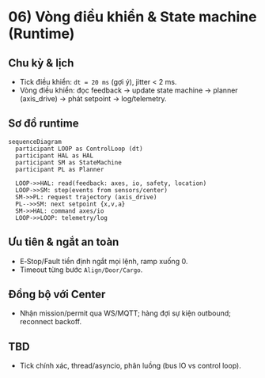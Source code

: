 # 06) Vòng điều khiển & State machine (Runtime)

## Chu kỳ & lịch
- Tick điều khiển: `dt = 20 ms` (gợi ý), jitter < 2 ms.
- Vòng điều khiển: đọc feedback → update state machine → planner (axis_drive) → phát setpoint → log/telemetry.

## Sơ đồ runtime
```mermaid
sequenceDiagram
  participant LOOP as ControlLoop (dt)
  participant HAL as HAL
  participant SM as StateMachine
  participant PL as Planner

  LOOP->>HAL: read(feedback: axes, io, safety, location)
  LOOP->>SM: step(events from sensors/center)
  SM->>PL: request trajectory (axis_drive)
  PL-->>SM: next setpoint {x,v,a}
  SM->>HAL: command axes/io
  LOOP->>LOOP: telemetry/log
```

## Ưu tiên & ngắt an toàn
- E‑Stop/Fault tiền định ngắt mọi lệnh, ramp xuống 0.
- Timeout từng bước `Align/Door/Cargo`.

## Đồng bộ với Center
- Nhận mission/permit qua WS/MQTT; hàng đợi sự kiện outbound; reconnect backoff.

## TBD
- Tick chính xác, thread/asyncio, phân luồng (bus IO vs control loop).
